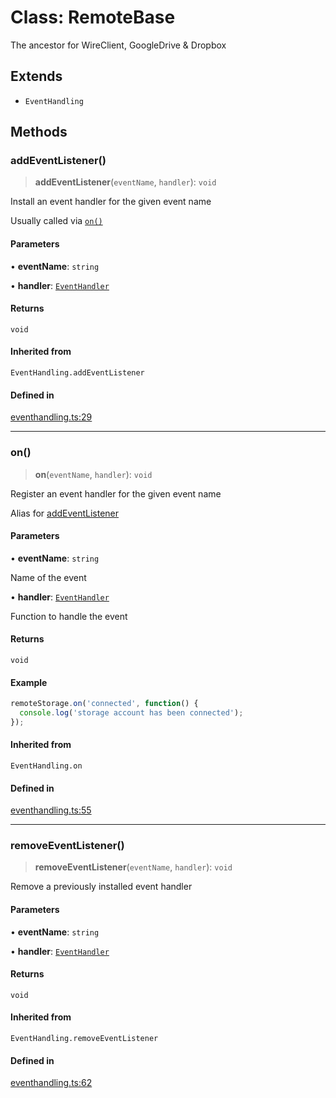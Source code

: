 # Class: RemoteBase

The ancestor for WireClient, GoogleDrive & Dropbox

## Extends

- `EventHandling`

## Methods

### addEventListener()

> **addEventListener**(`eventName`, `handler`): `void`

Install an event handler for the given event name

Usually called via [`on()`](#on)

#### Parameters

• **eventName**: `string`

• **handler**: [`EventHandler`](../../eventhandling/type-aliases/EventHandler.md)

#### Returns

`void`

#### Inherited from

`EventHandling.addEventListener`

#### Defined in

[eventhandling.ts:29](https://github.com/remotestorage/remotestorage.js/blob/a199c15fb409a17fd444aa7fba846e7fecc5981d/src/eventhandling.ts#L29)

***

### on()

> **on**(`eventName`, `handler`): `void`

Register an event handler for the given event name

Alias for [addEventListener](RemoteBase.md#addeventlistener)

#### Parameters

• **eventName**: `string`

Name of the event

• **handler**: [`EventHandler`](../../eventhandling/type-aliases/EventHandler.md)

Function to handle the event

#### Returns

`void`

#### Example

```ts
remoteStorage.on('connected', function() {
  console.log('storage account has been connected');
});
```

#### Inherited from

`EventHandling.on`

#### Defined in

[eventhandling.ts:55](https://github.com/remotestorage/remotestorage.js/blob/a199c15fb409a17fd444aa7fba846e7fecc5981d/src/eventhandling.ts#L55)

***

### removeEventListener()

> **removeEventListener**(`eventName`, `handler`): `void`

Remove a previously installed event handler

#### Parameters

• **eventName**: `string`

• **handler**: [`EventHandler`](../../eventhandling/type-aliases/EventHandler.md)

#### Returns

`void`

#### Inherited from

`EventHandling.removeEventListener`

#### Defined in

[eventhandling.ts:62](https://github.com/remotestorage/remotestorage.js/blob/a199c15fb409a17fd444aa7fba846e7fecc5981d/src/eventhandling.ts#L62)
